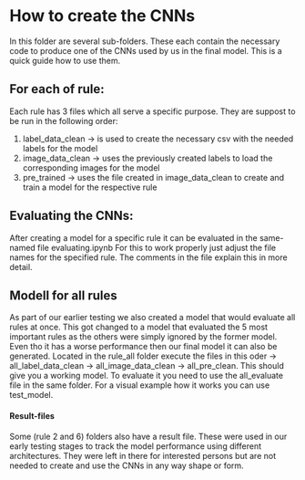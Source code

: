 # How to create the CNNs
In this folder are several sub-folders. These each contain the necessary code to produce one of the CNNs used by us in the final model. This is a quick guide how to use them.


## For each of rule:
Each rule has 3 files which all serve a specific purpose. They are suppost to be run in the following order:
1. label_data_clean -> is used to create the necessary csv with the needed labels for the model
2. image_data_clean -> uses the previously created labels to load the corresponding images for the model
3. pre_trained -> uses the file created in image_data_clean to create and train a model for the respective rule

## Evaluating the CNNs:
After creating a model for a specific rule it can be evaluated in the same-named file evaluating.ipynb 
For this to work properly just adjust the file names for the specified rule. The comments in the file explain this in more detail.

## Modell for all rules
As part of our earlier testing we also created a model that would evaluate all rules at once. This got changed to a model that evaluated the 5 most important rules as the others were simply ignored by the former model. Even tho it has a worse performance then our final model it can also be generated. 
Located in the rule_all folder execute the files in this oder -> all_label_data_clean -> all_image_data_clean -> all_pre_clean. This should give you a working model. To evaluate it you need to use the all_evaluate file in the same folder. For a visual example how it works you can use test_model. 


####  Result-files
Some (rule 2 and 6) folders also have a result file. These were used in our early testing stages to track the model performance using different architectures. They were left in there for interested persons but are not needed to create and use the CNNs in any way shape or form.